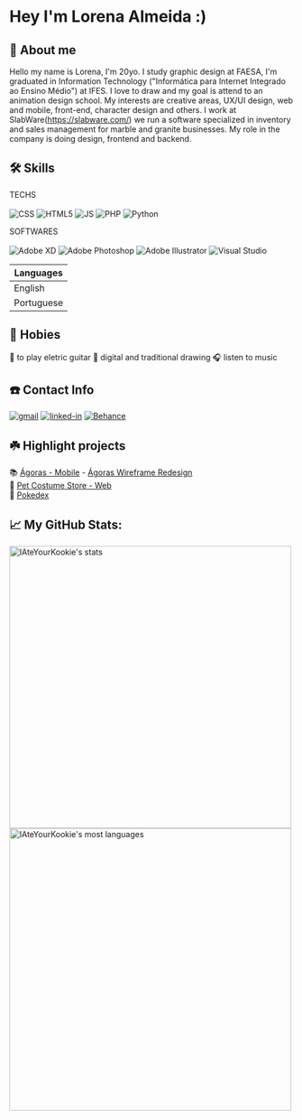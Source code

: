# Hey I'm Lorena Almeida :)

## 🌼 About me
 Hello my name is Lorena, I'm 20yo. I study graphic design at FAESA, I'm graduated in Information Technology ("Informática para Internet Integrado ao Ensino Médio") at IFES. I love to draw and my goal is attend to an animation design school. My interests are creative areas, UX/UI design, web and mobile, front-end, character design and others.
 I work at SlabWare(https://slabware.com/) we run a software specialized in inventory and sales management for marble and granite businesses. My role in the company is doing design, frontend and backend.

## 🛠 Skills

TECHS <br><br>
![CSS](https://camo.githubusercontent.com/4a9a851b7d370a6008fb5b04aa1ace9aefbb3bf9b317e83e9ce3bc0afb170dce/68747470733a2f2f696d672e736869656c64732e696f2f62616467652f2d4353532d3243384542423f7374796c653d666f722d7468652d6261646765266c6f676f3d43535333266c6f676f436f6c6f723d637373)
![HTML5](https://img.shields.io/badge/html5-%23E34F26.svg?style=for-the-badge&logo=html5&logoColor=white)
![JS](https://camo.githubusercontent.com/278d4a5ee40c0c25aba2366d3c46d823e26be6cefbbf4f0469e00f8f230a7fc6/68747470733a2f2f696d672e736869656c64732e696f2f62616467652f2d4a6176615363726970742d3035313232413f7374796c653d666f722d7468652d6261646765266c6f676f3d4a415641534352495054266c6f676f436f6c6f723d6a617661736372697074)
![PHP](https://img.shields.io/badge/php-%23777BB4.svg?style=for-the-badge&logo=php&logoColor=white)
![Python](https://img.shields.io/badge/python-3670A0?style=for-the-badge&logo=python&logoColor=ffdd54)

SOFTWARES <br><br>
![Adobe XD](https://img.shields.io/badge/Adobe%20XD-470137?style=for-the-badge&logo=Adobe%20XD&logoColor=#FF61F6)
![Adobe Photoshop](https://img.shields.io/badge/adobe%20photoshop-%2331A8FF.svg?style=for-the-badge&logo=adobe%20photoshop&logoColor=white)
![Adobe Illustrator](https://img.shields.io/badge/adobe%20illustrator-%23FF9A00.svg?style=for-the-badge&logo=adobe%20illustrator&logoColor=white)
![Visual Studio](https://img.shields.io/badge/Visual%20Studio-5C2D91.svg?style=for-the-badge&logo=visual-studio&logoColor=white)


|   Languages   |
|-----------|
|English| 
|Portuguese| 


## 🎊 Hobies
🎸 to play eletric guitar
🎨 digital and traditional drawing
🎧 listen to music

## ☎️ Contact Info
[![gmail](https://img.shields.io/badge/Gmail-D14836?style=for-the-badge&logo=Gmail&logoColor=white)](mailto:lorena2026@gmail.com)
[![linked-in](https://img.shields.io/badge/Linkedin-0077B5?style=for-the-badge&logo=LinkedIn&logoColor=white)](https://www.linkedin.com/in/lorena-almeida-bb6a1a1b4/)
[![Behance](https://img.shields.io/badge/Behance-1769ff?style=for-the-badge&logo=behance&logoColor=white)](https://www.behance.net/lorenaalmeida15)

## ☘️ Highlight projects
📚 [Ágoras - Mobile](https://github.com/IAteYourKookie/AgorasMovel) - [Ágoras Wireframe Redesign](https://www.behance.net/gallery/138669403/Agoras-Redesign-Mobile-UX-Design)
<br> 🐶 [Pet Costume Store - Web](https://github.com/IAteYourKookie/Fantasia_Pet)
<br> 🐉 [Pokedex](https://github.com/IAteYourKookie/pokedex)


## 📈 My GitHub Stats:

<p align="left">
<img width="500em" src="https://github-readme-stats.vercel.app/api?username=IAteYourKookie&show_icons=true&theme=vision-friendly-dark" alt="IAteYourKookie's stats"/>
<img width="500em" src="https://github-readme-stats.vercel.app/api/top-langs/?username=IAteYourKookie&layout=compact&theme=vision-friendly-dark" alt="IAteYourKookie's most languages"/>
</p>
